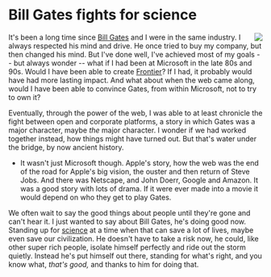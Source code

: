 # Bill Gates fights for science
<img src="http://scripting.com/images/2020/04/26/billGatesHead.png" border="0" align="right">It's been a long time since <a href="https://www.google.com/search?q=site%3Ascripting.com+%22bill+gates%22">Bill Gates</a> and I were in the same industry. I always respected his mind and drive. He once tried to buy my company, but then changed his mind. But I've done well, I've achieved most of my goals -- but always wonder -- what if I had been at Microsoft in the late 80s and 90s. Would I have been able to create <a href="http://frontier.userland.com/">Frontier</a>? If I had, it probably would have had more lasting impact. And what about when the web came along, would I have been able to convince Gates, from within Microsoft, not to try to own it? 

Eventually, through the power of the web, I was able to at least chronicle the fight between open and corporate platforms, a story in which Gates was a major character, maybe <i>the</i> major character. I wonder if we had worked together instead, how things might have turned out. But that's water under the bridge, by now ancient history. 
* It wasn't just Microsoft though. Apple's story, how the web was the end of the road for Apple's big vision, the ouster and then return of Steve Jobs. And there was Netscape, and John Doerr, Google and Amazon. It was a good story with lots of drama. If it were ever made into a movie it would depend on who they get to play Gates. 

We often wait to say the good things about people until they're gone and can't hear it. I just wanted to say about Bill Gates, he's doing good now. Standing up for <a href="https://www.washingtonpost.com/technology/2020/05/02/bill-gates-coronavirus-science/">science</a> at a time when that can save a lot of lives, maybe even save our civilization. He doesn't have to take a risk now, he could, like other super rich people, isolate himself perfectly and ride out the storm quietly. Instead he's put himself out there, standing for what's right, and you know what, <i>that's good, </i>and thanks to him for doing that. 

